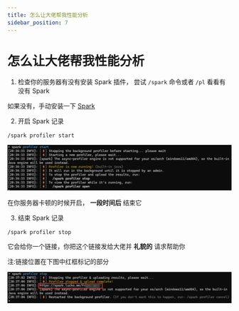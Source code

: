 ```yaml
---
title: 怎么让大佬帮我性能分析
sidebar_position: 7
---
```


# 怎么让大佬帮我性能分析

<!--markdownlint-disable ol-prefix-->

1. 检查你的服务器有没有安装 Spark 插件， 尝试 `/spark` 命令或者 `/pl` 看看有没有 Spark

如果没有，手动安装一下 [Spark](performance-analysis.md)

2. 开启 Spark 记录

```text
/spark profiler start
```

![](_images/怎么让大佬帮我/spark_start.png)

在你服务器卡顿的时候开启， **一段时间后** 结束它

3. 结束 Spark 记录

```text
/spark profiler stop
```

<!--markdownlint-enable ol-prefix-->

它会给你一个链接，你把这个链接发给大佬并 **礼貌的** 请求帮助你

注:链接位置在下图中红框标记的部分

![](_images/怎么让大佬帮我/spark_stop.png)
